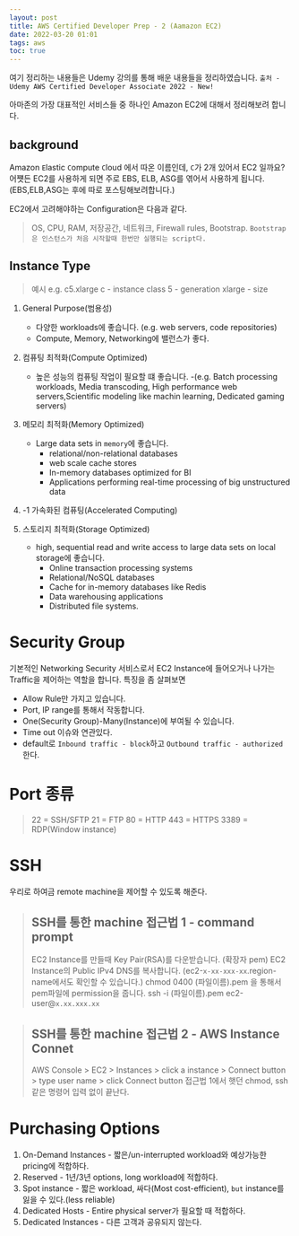 ```yaml
---
layout: post
title: AWS Certified Developer Prep - 2 (Aamazon EC2)
date: 2022-03-20 01:01
tags: aws
toc: true
---
```

여기 정리하는 내용들은 Udemy 강의를 통해 배운 내용들을 정리하였습니다.
`출처 - Udemy AWS Certified Developer Associate 2022 - New!`

아마존의 가장 대표적인 서비스들 중 하나인 Amazon EC2에 대해서 정리해보려 합니다.

## background
Amazon `E`lastic `C`ompute `C`loud 에서 따온 이름인데, `C`가 2개 있어서 EC2 일까요?
어쩃든 EC2를 사용하게 되면 주로 EBS, ELB, ASG를 엮어서 사용하게 됩니다. (EBS,ELB,ASG는 후에 따로 포스팅해보려합니다.)

EC2에서 고려해야하는 Configuration은 다음과 같다.
> OS, CPU, RAM, 저장공간, 네트워크, Firewall rules, Bootstrap.
> `Bootstrap은 인스턴스가 처음 시작할때 한번만 실행되는 script다.`

## Instance Type
> 예시 e.g.
> c5.xlarge
> c - instance class
> 5 - generation
> xlarge - size

1. General Purpose(범용성)
    - 다양한 workloads에 좋습니다. (e.g. web servers, code repositories)
    - Compute, Memory, Networking에 밸런스가 좋다.

2. 컴퓨팅 최적화(Compute Optimized)
    - 높은 성능의 컴퓨팅 작업이 필요할 떄 좋습니다.
        -(e.g. Batch processing workloads, Media transcoding, High performance web servers,Scientific modeling like machin learning, Dedicated gaming servers)

3. 메모리 최적화(Memory Optimized)
    - Large data sets in `memory`에 좋습니다.
        - relational/non-relational databases
        - web scale cache stores
        - In-memory databases optimized for BI
        - Applications performing real-time processing of big unstructured data

3. -1  가속화된 컴퓨팅(Accelerated Computing)
    
4. 스토리지 최적화(Storage Optimized)
    - high, sequential read and write access to large data sets on local storage에 좋습니다.
        - Online transaction processing systems
        - Relational/NoSQL databases
        - Cache for in-memory databases like Redis
        - Data warehousing applications
        - Distributed file systems.

# Security Group
기본적인 Networking Security 서비스로서 EC2 Instance에 들어오거나 나가는 Traffic을 제어하는 역할을 합니다.
특징을 좀 살펴보면
- Allow Rule만 가지고 있습니다.
- Port, IP range를 통해서 작동합니다.
- One(Security Group)-Many(Instance)에 부여될 수 있습니다.
- Time out 이슈와 연관있다.
- default로 `Inbound traffic - block`하고 `Outbound traffic - authorized` 한다.

# Port 종류
> 22 = SSH/SFTP
> 21 = FTP
> 80 = HTTP
> 443 = HTTPS
> 3389 = RDP(Window instance)

# SSH
우리로 하여금 remote machine을 제어할 수 있도록 해준다.

> ## SSH를 통한 machine 접근법 1 - command prompt
> EC2 Instance를 만들때 Key Pair(RSA)를 다운받습니다. (확장자 pem)
> EC2 Instance의 Public IPv4 DNS를 복사합니다. (ec2-`x-xx-xxx-xx`.region-name에서도 확인할 수 있습니다.)
> chmod 0400 (파일이름).pem 을 통해서 pem파일에 permission을 줍니다.
> ssh -i (파일이름).pem ec2-user@`x.xx.xxx.xx`

> ## SSH를 통한 machine 접근법 2 - AWS Instance Connet
> AWS Console > EC2 > Instances > click a instance > Connect button > type user name > click Connect button
> 접근법 1에서 햇던 chmod, ssh 같은 명령어 입력 없이 끝난다.

# Purchasing Options
1. On-Demand Instances - 짧은/un-interrupted workload와 예상가능한 pricing에 적합하다.
2. Reserved - 1년/3년 options, long workload에 적합하다.
3. Spot instance - 짧은 workload, 싸다(Most cost-efficient), `but` instance를 잃을 수 있다.(less reliable)
4. Dedicated Hosts - Entire physical server가 필요할 때 적합하다.
5. Dedicated Instances - 다른 고객과 공유되지 않는다.